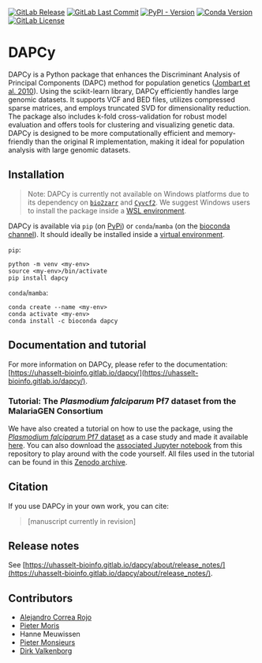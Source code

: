 [![GitLab Release](https://img.shields.io/gitlab/v/release/uhasselt-bioinfo%2Fdapcy)](https://gitlab.com/uhasselt-bioinfo/dapcy/-/releases) [![GitLab Last Commit](https://img.shields.io/gitlab/last-commit/uhasselt-bioinfo%2Fdapcy)](https://gitlab.com/uhasselt-bioinfo/dapcy/-/commits/main) [![PyPI - Version](https://img.shields.io/pypi/v/dapcy)](https://pypi.org/project/dapcy/) [![Conda Version](https://img.shields.io/conda/vn/bioconda/dapcy)](https://anaconda.org/bioconda/dapcy) [![GitLab License](https://img.shields.io/gitlab/license/uhasselt-bioinfo%2Fdapcy)](https://gitlab.com/uhasselt-bioinfo/dapcy/-/blob/main/LICENSE)

# DAPCy

DAPCy is a Python package that enhances the Discriminant Analysis of Principal Components (DAPC) method for population genetics ([Jombart et al. 2010](https://bmcgenomdata.biomedcentral.com/articles/10.1186/1471-2156-11-94)). Using the scikit-learn library, DAPCy efficiently handles large genomic datasets. It supports VCF and BED files, utilizes compressed sparse matrices, and employs truncated SVD for dimensionality reduction. The package also includes k-fold cross-validation for robust model evaluation and offers tools for clustering and visualizing genetic data. DAPCy is designed to be more computationally efficient and memory-friendly than the original R implementation, making it ideal for population analysis with large genomic datasets.

## Installation

> Note: DAPCy is currently not available on Windows platforms due to its dependency on [`bio2zarr`](https://github.com/sgkit-dev/bio2zarr) and [`Cyvcf2`](https://github.com/brentp/cyvcf2). We suggest Windows users to install the package inside a [WSL environment](https://learn.microsoft.com/en-us/windows/wsl/install).

DAPCy is available via `pip` (on [PyPi](https://pypi.org/project/dapcy/)) or `conda`/`mamba` (on the [bioconda channel](https://anaconda.org/bioconda/dapcy)). It should ideally be installed inside a [virtual environment](https://realpython.com/python-virtual-environments-a-primer/).

`pip`:

```
python -m venv <my-env>
source <my-env>/bin/activate
pip install dapcy
```

`conda`/`mamba`:

```
conda create --name <my-env>
conda activate <my-env>
conda install -c bioconda dapcy
```

## Documentation and tutorial

For more information on DAPCy, please refer to the documentation: [https://uhasselt-bioinfo.gitlab.io/dapcy/](https://uhasselt-bioinfo.gitlab.io/dapcy/).

### Tutorial: The _Plasmodium falciparum_ Pf7 dataset from the MalariaGEN Consortium

We have also created a tutorial on how to use the package, using the [_Plasmodium falciparum_ Pf7 dataset](https://wellcomeopenresearch.org/articles/8-22/v1) as a case study and made it available [here](https://uhasselt-bioinfo.gitlab.io/dapcy/tutorial/). You can also download the [associated Jupyter notebook](https://gitlab.com/uhasselt-bioinfo/dapcy/-/raw/main/docs/tutorial.ipynb?ref_type=heads&inline=false) from this repository to play around with the code yourself. All files used in the tutorial can be found in this [Zenodo archive](https://zenodo.org/doi/10.5281/zenodo.12804434).

## Citation

If you use DAPCy in your own work, you can cite:

> [manuscript currently in revision]

## Release notes

See [https://uhasselt-bioinfo.gitlab.io/dapcy/about/release_notes/](https://uhasselt-bioinfo.gitlab.io/dapcy/about/release_notes/).

## Contributors

- [Alejandro Correa Rojo](https://orcid.org/0000-0002-5244-6384)
- [Pieter Moris](https://orcid.org/0000-0003-4242-4939)
- Hanne Meuwissen
- [Pieter Monsieurs](https://orcid.org/0000-0003-2214-6652)
- [Dirk Valkenborg](https://orcid.org/0000-0002-1877-3496)

